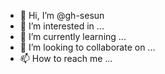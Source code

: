- 👋 Hi, I’m @gh-sesun
- 👀 I’m interested in ...
- 🌱 I’m currently learning ...
- 💞️ I’m looking to collaborate on ...
- 📫 How to reach me ...

<!---
gh-sesun/gh-sesun is a ✨ special ✨ repository because its `README.md` (this file) appears on your GitHub profile.
You can click the Preview link to take a look at your changes.
--->
